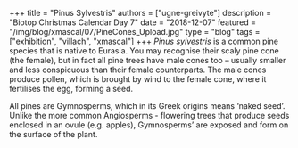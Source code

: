 +++
title = "Pinus Sylvestris"
authors = ["ugne-greivyte"]
description = "Biotop Christmas Calendar Day 7"
date = "2018-12-07"
featured = "/img/blog/xmascal/07/PineCones_Upload.jpg"
type = "blog"
tags = ["exhibition", "villach", "xmascal"]
+++
*Pinus sylvestris* is a common pine species that is native to Eurasia. You may recognise their scaly pine cone (the female), but in fact all pine trees have male cones too – usually smaller and less conspicuous than their female counterparts. The male cones produce pollen, which is brought by wind to the female cone, where it fertilises the egg, forming a seed.

All pines are Gymnosperms, which in its Greek origins means ‘naked seed’. Unlike the more common Angiosperms - flowering trees that produce seeds enclosed in an ovule (e.g. apples), Gymnosperms’ are exposed and form on the surface of the plant.
<!--more-->
